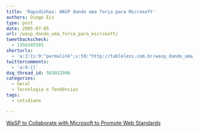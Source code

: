 ```yaml
---
title: 'Rapidinhas: WASP dando uma força para Microsoft'
authors: Diego Eis
type: post
date: 2005-07-05
url: /wasp_dando_uma_forca_para_microsoft/
tweetbackscheck:
  - 1356345565
shorturls:
  - 'a:3:{s:9:"permalink";s:59:"http://tableless.com.br/wasp_dando_uma_forca_para_microsoft";s:7:"tinyurl";s:26:"http://tinyurl.com/3jucwsh";s:4:"isgd";s:19:"http://is.gd/JJrtpX";}'
twittercomments:
  - 'a:0:{}'
dsq_thread_id: 503032996
categories:
  - Geral
  - Tecnologia e Tendências
tags:
  - cotidiano

---
```

[WaSP to Collaborate with Microsoft to Promote Web Standards][1]

 [1]: http://webstandards.org/buzz/archive/2005_07.html#a000533